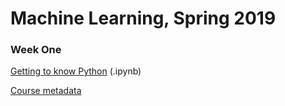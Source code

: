 # Machine Learning, Spring 2019

### Week One

[Getting to know Python](https://github.com/visualizedata/ml/blob/master/week01/intro_python.ipynb) (.ipynb)

[Course metadata](https://github.com/visualizedata/ml/tree/master/week01/metadata)

